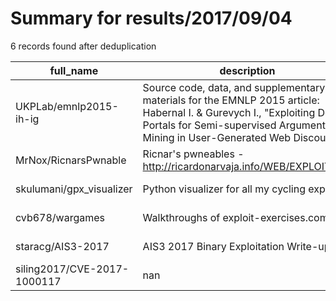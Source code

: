 
# Summary for results/2017/09/04
    
6 records found after deduplication

| full_name | description | html_url | matched_list | matched_count | pushed_at | size | stargazers_count | language | forks_count |
|-----------------------------|------------------------------------------------------------------------------------------------------------------------------------------------------------------------------------------------------------|------------------------------------------------|----------------|-----------------|---------------------------|--------|--------------------|------------|---------------|
| UKPLab/emnlp2015-ih-ig | Source code, data, and supplementary materials for the EMNLP 2015 article: Habernal I. & Gurevych I., "Exploiting Debate Portals for Semi-supervised Argumentation Mining in User-Generated Web Discourse" | https://github.com/UKPLab/emnlp2015-ih-ig | ['exploit'] | 1 | 2017-09-04 05:33:48+00:00 | 165895 | 4 | Java | 4 |
| MrNox/RicnarsPwnable | Ricnar's pwneables - http://ricardonarvaja.info/WEB/EXPLOITING/ | https://github.com/MrNox/RicnarsPwnable | ['exploit'] | 1 | 2017-09-04 21:02:32+00:00 | 303 | 1 | Python | 0 |
| skulumani/gpx_visualizer | Python visualizer for all my cycling exploits | https://github.com/skulumani/gpx_visualizer | ['exploit'] | 1 | 2017-09-04 02:49:54+00:00 | 7 | 0 | Python | 1 |
| cvb678/wargames | Walkthroughs of exploit-exercises.com | https://github.com/cvb678/wargames | ['exploit'] | 1 | 2017-09-04 22:06:17+00:00 | 17 | 0 | | 0 |
| staracg/AIS3-2017 | AIS3 2017 Binary Exploitation Write-up | https://github.com/staracg/AIS3-2017 | ['exploit'] | 1 | 2017-09-04 04:50:40+00:00 | 1306 | 0 | Python | 0 |
| siling2017/CVE-2017-1000117 | nan | https://github.com/siling2017/CVE-2017-1000117 | ['cve-2'] | 1 | 2017-09-04 04:18:28+00:00 | 1 | 0 | Shell | 0 |

